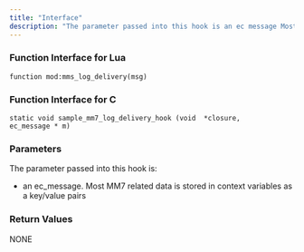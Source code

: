 ```yaml
---
title: "Interface"
description: "The parameter passed into this hook is an ec message Most MM 7 related data is stored in context variables as a key value pairs NONE..."
---
```


### <a name="idp1049488"></a> Function Interface for Lua

`function mod:mms_log_delivery(msg)`
### <a name="idp1051264"></a> Function Interface for C

```
static void sample_mm7_log_delivery_hook (void  *closure,
ec_message * m)
```

### <a name="idp1053040"></a> Parameters

The parameter passed into this hook is:

*   an ec_message. Most MM7 related data is stored in context variables as a key/value pairs

### <a name="idp1012784"></a> Return Values

NONE
